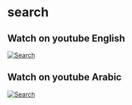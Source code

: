 # search


## Watch on youtube English
[![Search](https://user-images.githubusercontent.com/38382273/123545815-b4803500-d762-11eb-8d04-6b94dd597c08.png)](https://youtu.be/XIyyZpZiHWc "Search - Click to Watch in English!")

## Watch on youtube Arabic
[![Search](https://user-images.githubusercontent.com/38382273/123545791-9e727480-d762-11eb-89e7-850180af6934.png)](https://youtu.be/X9TLiYF59aA "Search - Click to Watch in Arabic!")
